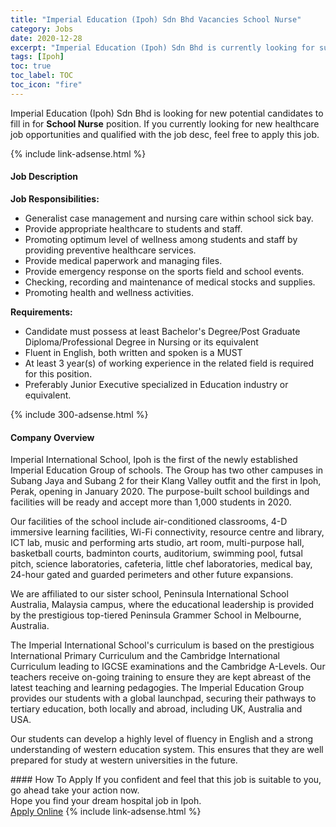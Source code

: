 ```yaml
---
title: "Imperial Education (Ipoh) Sdn Bhd Vacancies School Nurse" 
category: Jobs 
date: 2020-12-28 
excerpt: "Imperial Education (Ipoh) Sdn Bhd is currently looking for suitable person to fill in the School Nurse which positioned at Ipoh" 
tags: [Ipoh] 
toc: true 
toc_label: TOC 
toc_icon: "fire" 
--- 
```


<p>Imperial Education (Ipoh) Sdn Bhd is looking for new potential candidates to fill in for <b>School Nurse</b> position. If you currently looking for new healthcare job opportunities and qualified with the job desc, feel free to apply this job.
</p>{% include link-adsense.html %} 
<div><div><div><h4>Job Description</h4></div></div><div><div><span><div><p><strong>Job Responsibilities:</strong></p><ul><li>Generalist case management and nursing care within school sick bay.</li><li>Provide appropriate healthcare to students and staff.</li><li>Promoting optimum level of wellness among students and staff by providing preventive healthcare services.</li><li>Provide medical paperwork and managing files.</li><li>Provide emergency response on the sports field and school events.</li><li>Checking, recording and maintenance of medical stocks and supplies.</li><li>Promoting health and wellness activities.</li></ul><p><strong>Requirements:</strong></p><ul><li>Candidate must possess at least Bachelor's Degree/Post Graduate Diploma/Professional Degree in Nursing or its equivalent</li><li>Fluent in English, both written and spoken is a MUST</li><li>At least 3 year(s) of working experience in the related field is required for this position.</li><li>Preferably Junior Executive specialized in Education industry or equivalent.</li></ul></div></span></div></div></div> 
{% include 300-adsense.html %} 
<div><div><div><h4>Company Overview</h4></div></div><div><div><span><div><p>Imperial International School, Ipoh&#160;is the first of the newly established Imperial Education Group of schools. The Group has two other campuses in Subang Jaya and Subang 2 for their Klang Valley outfit and the first in Ipoh, Perak, opening in January 2020. The purpose-built school buildings and facilities will be ready and accept more than 1,000 students in 2020.&#160;</p><p>Our facilities of the school include air-conditioned classrooms, 4-D immersive learning facilities, Wi-Fi connectivity, resource centre and library, ICT lab, music and performing arts studio, art room, multi-purpose hall, basketball courts, badminton courts, auditorium, swimming pool, futsal pitch, science laboratories, cafeteria, little chef laboratories, medical bay, 24-hour gated and guarded perimeters and other future expansions.&#160;</p><p>We are affiliated to our sister school, Peninsula International School Australia, Malaysia campus, where the educational leadership is provided by the prestigious top-tiered Peninsula Grammer School in Melbourne, Australia.&#160;</p><p>The Imperial International School's curriculum is based on the prestigious International Primary Curriculum and the Cambridge International Curriculum leading to IGCSE examinations and the Cambridge A-Levels. Our teachers receive on-going training to ensure they are kept abreast of the latest teaching and learning pedagogies. The Imperial Education Group provides our students with a global launchpad, securing their pathways to tertiary education, both locally and abroad, including UK, Australia and USA.&#160;</p><p>Our students can develop a highly level of fluency in English and a strong understanding of western education system. This ensures that they are well prepared for study at western universities in the future.&#160;&#160;</p></div></span></div></div></div> 
#### How To Apply 
If you confident and feel that this job is suitable to you, go ahead take your action now. <br/> 
Hope you find your dream hospital job in Ipoh. <br/> 
<a href="https://www.jobstreet.com.my/en/job/school-nurse-4451599?jobId=jobstreet-my-job-4451599&sectionRank=12&token=0~84b3b92f-fe39-4c9a-a123-79e7e5cc63e6&fr=SRP%20View%20In%20New%20Ta" class="btn btn--warning" target="_blank" rel="nofollow noopenner">Apply Online</a> 
{% include link-adsense.html %} 